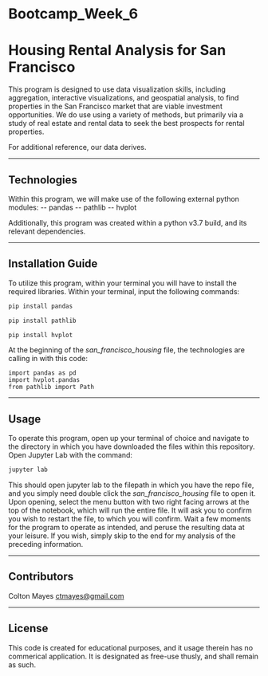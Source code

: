# Bootcamp_Week_6


# Housing Rental Analysis for San Francisco

This program is designed to use data visualization skills, including aggregation, interactive visualizations, and geospatial analysis, to find properties in the San Francisco market that are viable investment opportunities. We do use using a variety of methods, but primarily via a study of real estate and rental data to seek the best prospects for rental properties.

For additional reference, our data derives.

---

## Technologies

Within this program, we will make use of the following external python modules:
  -- pandas
  -- pathlib
  -- hvplot
  
  Additionally, this program was created within a python v3.7 build, and its relevant dependencies.

---

## Installation Guide

To utilize this program, within your terminal you will have to install the required libraries. Within your terminal, input the following commands:

```python
pip install pandas
```

```python
pip install pathlib
```

```python
pip install hvplot
```

At the beginning of the *san_francisco_housing* file, the technologies are calling in with this code:

```
import pandas as pd
import hvplot.pandas
from pathlib import Path
```

---

## Usage

To operate this program, open up your terminal of choice and navigate to the directory in which you have downloaded the files within this repository. Open Jupyter Lab with the command: 

```python
jupyter lab
```  

This should open jupyter lab to the filepath in which you have the repo file, and you simply need double click the *san_francisco_housing* file to open it. Upon opening, select the menu button with two right facing arrows at the top of the notebook, which will run the entire file. It will ask you to confirm you wish to restart the file, to which you will confirm. Wait a few moments for the program to operate as intended, and peruse the resulting data at your leisure. If you wish, simply skip to the end for my analysis of the preceding information. 

---

## Contributors

Colton Mayes ctmayes@gmail.com

---

## License

This code is created for educational purposes, and it usage therein has no commerical application. It is designated as free-use thusly, and shall remain as such.
